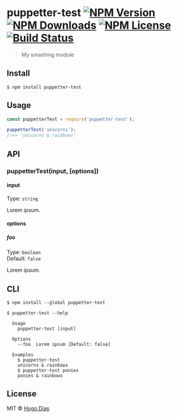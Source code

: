 # puppetter-test [![NPM Version](https://img.shields.io/npm/v/puppetter-test.svg)](https://www.npmjs.com/package/puppetter-test) [![NPM Downloads](https://img.shields.io/npm/dt/puppetter-test.svg)](https://www.npmjs.com/package/puppetter-test) [![NPM License](https://img.shields.io/npm/l/puppetter-test.svg)](https://www.npmjs.com/package/puppetter-test) [![Build Status](https://travis-ci.org/hugomrdias/puppetter-test.svg?branch=master)](https://travis-ci.org/hugomrdias/puppetter-test)

> My smashing module


## Install

```
$ npm install puppetter-test
```


## Usage

```js
const puppetterTest = require('puppetter-test');

puppetterTest('unicorns');
//=> 'unicorns & rainbows'
```


## API

### puppetterTest(input, [options])

#### input

Type: `string`

Lorem ipsum.

#### options

##### foo

Type: `boolean`<br>
Default: `false`

Lorem ipsum.


## CLI

```
$ npm install --global puppetter-test
```

```
$ puppetter-test --help

  Usage
    puppetter-test [input]

  Options
    --foo  Lorem ipsum [Default: false]

  Examples
    $ puppetter-test
    unicorns & rainbows
    $ puppetter-test ponies
    ponies & rainbows
```


## License

MIT © [Hugo Dias](http://hugodias.me)
